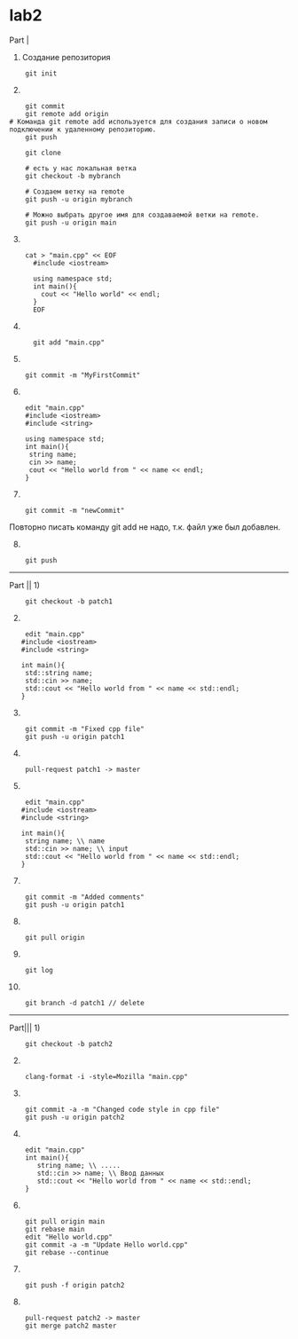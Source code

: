 # lab2

Part |

1) Создание репозитория
```
    git init
```

2)
```
    git commit
    git remote add origin 
# Команда git remote add используется для создания записи о новом подключении к удаленному репозиторию.
    git push

    git clone

    # есть у нас локальная ветка
    git checkout -b mybranch

    # Создаем ветку на remote
    git push -u origin mybranch

    # Можно выбрать другое имя для создаваемой ветки на remote.
    git push -u origin main
```

3) 
```
    cat > "main.cpp" << EOF
      #include <iostream>

      using namespace std;
      int main(){
        cout << "Hello world" << endl;
      }
      EOF
```

4)
```
      git add "main.cpp"
```
5)
```
    git commit -m "MyFirstCommit"
```

6)    
```
    edit "main.cpp"
    #include <iostream>
    #include <string>

    using namespace std;
    int main(){
     string name;
     cin >> name;
     cout << "Hello world from " << name << endl;
    }
```
7) 
```
    git commit -m "newCommit"
```
Повторно писать команду git add не надо, т.к. файл уже был добавлен.

8) 
```    
    git push
```
----------------------------------------------------------------------------------------------------------------------

Part ||
1) 
```
    git checkout -b patch1
```
2) 
```    
    edit "main.cpp"
   #include <iostream>
   #include <string>

   int main(){
    std::string name;
    std::cin >> name;
    std::cout << "Hello world from " << name << std::endl;
   }
```

3) 
```   
    git commit -m "Fixed cpp file"
    git push -u origin patch1
```
4) 
```
    pull-request patch1 -> master
```
5) 
```    
    edit "main.cpp"
   #include <iostream>
   #include <string>

   int main(){
    string name; \\ name
    std::cin >> name; \\ input
    std::cout << "Hello world from " << name << std::endl;
   }
```
7) 
```   
    git commit -m "Added comments"
    git push -u origin patch1
```
8) 
```    
    git pull origin
```
9) 
```    
    git log
```
10) 
```    
    git branch -d patch1 // delete
```
-----------------------------------------------------------------------------------------------------------
Part|||
1) 
```    
    git checkout -b patch2
```
2) 
```    
    clang-format -i -style=Mozilla "main.cpp"
```
3) 
```    
    git commit -a -m "Changed code style in cpp file"
    git push -u origin patch2
```
4) 
```    
    edit "main.cpp"
    int main(){
       string name; \\ .....
       std::cin >> name; \\ Ввод данных
       std::cout << "Hello world from " << name << std::endl;
    }
```
6) 
```    
    git pull origin main
    git rebase main
    edit "Hello world.cpp"
    git commit -a -m "Update Hello world.cpp"
    git rebase --continue
```
7) 
```    
    git push -f origin patch2
```
8) 
```    
    pull-request patch2 -> master
    git merge patch2 master
```
